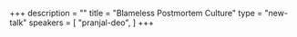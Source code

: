 +++
description = ""
title = "Blameless Postmortem Culture"
type = "new-talk"
speakers = [
        "pranjal-deo",
]
+++